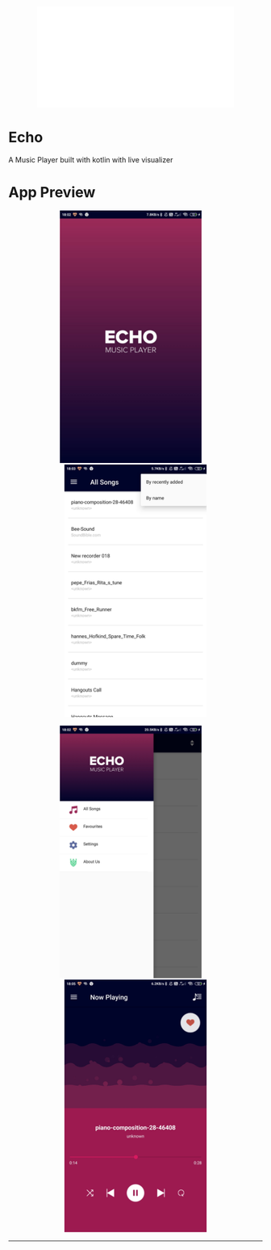 <p align="center">
    <img src="app/src/main/res/drawable/echo_logo.png">
</p>

# Echo

A Music Player built with kotlin with live visualizer

# App Preview

<p align="center">
    <img src="app/src/main/res/drawable/img3.jpeg" height="500px">
    &nbsp;&nbsp;&nbsp;&nbsp;
    <img src="app/src/main/res/drawable/img1.jpeg" height="500px">
</p>

<p  align="center" >
    <img src="app/src/main/res/drawable/img2.jpeg" height="500px">
    &nbsp;&nbsp;&nbsp;&nbsp;
    <img src="app/src/main/res/drawable/img4.jpeg" height="500px">
</p>

<hr/>
